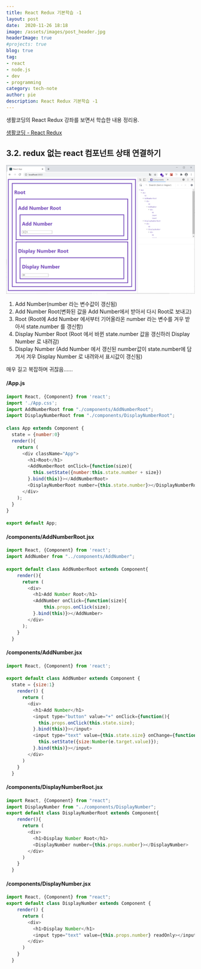 ```yaml
---
title: React Redux 기본학습 -1
layout: post
date:  2020-11-26 18:18
image: /assets/images/post_header.jpg
headerImage: true
#projects: true
blog: true
tag:
- react
- node.js
- dev
- programming
category: tech-note
author: pie
description: React Redux 기본학습 -1
---
```


생활코딩의 React Redux 강좌를 보면서 학습한 내용 정리용.

[생활코딩 - React Redux](https://opentutorials.org/module/4518)

## 3.2. redux 없는 react 컴포넌트 상태 연결하기

![0082-001.png](/assets/images/post/0082-001.png)

1. Add Number(number 라는 변수값이 갱신됨) 
2. Add Number Root(변화된 값을 Add Number에서 받아서 다시 Root로 보내고) 
3. Root (Root에 Add Number 에서부터 기어올라온 number 라는 변수를 겨우 받아서 state.number 를 갱신함)
4. Display Number Root (Root 에서 바뀐 state.number 값을 갱신하러 Display Number 로 내려감)
5. Display Number (Add Number 에서 갱신된 number값이 state.number에 담겨서 겨우 Display Number 로 내려와서 표시값이 갱신됨)

매우 길고 복잡하며 귀찮음......

#### /App.js
```js
import React, {Component} from 'react';
import './App.css';
import AddNumberRoot from "./components/AddNumberRoot";
import DisplayNumberRoot from "./components/DisplayNumberRoot";

class App extends Component {
  state = {number:0}
  render(){
    return (
      <div className="App">
        <h1>Root</h1>
        <AddNumberRoot onClick={function(size){
          this.setState({number:this.state.number + size})
        }.bind(this)}></AddNumberRoot>
        <DisplayNumberRoot number={this.state.number}></DisplayNumberRoot>
      </div>
    );
  }
}

export default App;
```

#### /components/AddNumberRoot.jsx
```js
import React, {Component} from 'react';
import AddNumber from "../components/AddNumber";

export default class AddNumberRoot extends Component{
    render(){
      return (
        <div>
          <h1>Add Number Root</h1>
          <AddNumber onClick={function(size){
              this.props.onClick(size);
          }.bind(this)}></AddNumber>
        </div>
      );
    }
  }
```

#### /components/AddNumber.jsx
```js
import React, {Component} from 'react';

export default class AddNumber extends Component {
  state = {size:1}
    render() {
      return (
        <div>
          <h1>Add Number</h1>
          <input type="button" value="+" onClick={function(){
            this.props.onClick(this.state.size);
          }.bind(this)}></input>
          <input type="text" value={this.state.size} onChange={function(e){
            this.setState({size:Number(e.target.value)});
          }.bind(this)}></input>
        </div>
      )
    }
  }
```
#### /components/DisplayNumberRoot.jsx
```js
import React, {Component} from "react";
import DisplayNumber from "../components/DisplayNumber";
export default class DisplayNumberRoot extends Component{
    render(){
      return (
        <div>
          <h1>Display Number Root</h1>
          <DisplayNumber number={this.props.number}></DisplayNumber>
        </div>
      )
    }
  } 
```

#### /components/DisplayNumber.jsx
```js
import React, {Component} from "react";
export default class DisplayNumber extends Component {
    render() {
      return (
        <div>
          <h1>Display Number</h1>
          <input type="text" value={this.props.number} readOnly></input>
        </div>
      )
    }
  }
```

